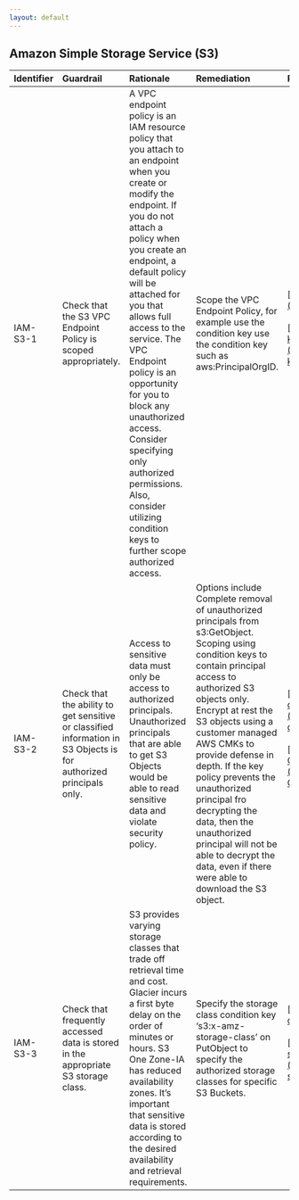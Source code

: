 ```yaml
---
layout: default
---
```


## Amazon Simple Storage Service (S3)

| Identifier   | Guardrail                                                                                                          | Rationale                                                                                                                                                                                                                                                                                                                                                                                                                                                                            | Remediation                                                                                                                                                                                                                                                                                                                                                                                                                                                                  | References                                                                                                                                                                                                                                                                                                                                                                                                                                                         | Policy              | IAM Actions   |
|:-------------|:-------------------------------------------------------------------------------------------------------------------|:-------------------------------------------------------------------------------------------------------------------------------------------------------------------------------------------------------------------------------------------------------------------------------------------------------------------------------------------------------------------------------------------------------------------------------------------------------------------------------------|:-----------------------------------------------------------------------------------------------------------------------------------------------------------------------------------------------------------------------------------------------------------------------------------------------------------------------------------------------------------------------------------------------------------------------------------------------------------------------------|:-------------------------------------------------------------------------------------------------------------------------------------------------------------------------------------------------------------------------------------------------------------------------------------------------------------------------------------------------------------------------------------------------------------------------------------------------------------------|:--------------------|:--------------|
| IAM-S3-1     | Check that the S3 VPC Endpoint Policy is scoped appropriately.                                                     | A VPC endpoint policy is an IAM resource policy that you attach to an endpoint when you create or modify the endpoint. If you do not attach a policy when you create an endpoint, a default policy will be attached for you that allows full access to the service. The VPC Endpoint policy is an opportunity for you to block any unauthorized access. Consider specifying only authorized permissions. Also, consider utilizing condition keys to further scope authorized access. | Scope the VPC Endpoint Policy, for example use the condition key use the condition key such as aws:PrincipalOrgID.                                                                                                                                                                                                                                                                                                                                                           | [https://docs.aws.amazon.com/vpc/latest/userguide/vpc-endpoints-access.html](https://docs.aws.amazon.com/vpc/latest/userguide/vpc-endpoints-access.html)<br><br>[https://docs.aws.amazon.com/IAM/latest/UserGuide/reference_policies_condition-keys.html#condition-keys-principalorgid](https://docs.aws.amazon.com/IAM/latest/UserGuide/reference_policies_condition-keys.html#condition-keys-principalorgid)<br><br>                                             | VPC Endpoint Policy |               |
| IAM-S3-2     | Check that the ability to get sensitive or classified information in S3 Objects is for authorized principals only. | Access to sensitive data must only be access to authorized principals. Unauthorized principals that are able to get S3 Objects would be able to read sensitive data and violate security policy.                                                                                                                                                                                                                                                                                     | Options include Complete removal of unauthorized principals from s3:GetObject. Scoping using condition keys to contain principal access to authorized S3 objects only. Encrypt at rest the S3 objects using a customer managed AWS CMKs to provide defense in depth. If the key policy prevents the unauthorized principal fro decrypting the data, then the unauthorized principal will not be able to decrypt the data, even if there were able to download the S3 object. | [https://aws.amazon.com/blogs/security/how-to-use-bucket-policies-and-apply-defense-in-depth-to-help-secure-your-amazon-s3-data/](https://aws.amazon.com/blogs/security/how-to-use-bucket-policies-and-apply-defense-in-depth-to-help-secure-your-amazon-s3-data/)<br><br>[https://docs.aws.amazon.com/IAM/latest/UserGuide/list_amazons3.html#amazons3-GetObject](https://docs.aws.amazon.com/IAM/latest/UserGuide/list_amazons3.html#amazons3-GetObject)<br><br> | nan                 | s3:GetObject  |
| IAM-S3-3     | Check that frequently accessed data is stored in the appropriate S3 storage class.                                 | S3 provides varying storage classes that trade off retrieval time and cost. Glacier incurs a first byte delay on the order of minutes or hours. S3 One Zone-IA has reduced availability zones. It’s important that sensitive data is stored according to the desired availability and retrieval requirements.                                                                                                                                                                        | Specify the storage class condition key ‘s3:x-amz-storage-class’ on PutObject to specify the authorized storage classes for specific S3 Buckets.                                                                                                                                                                                                                                                                                                                             | [https://aws.amazon.com/s3/storage-classes/](https://aws.amazon.com/s3/storage-classes/)<br><br>[https://docs.aws.amazon.com/IAM/latest/UserGuide/list_amazons3.html#amazons3-s3_x-amz-storage-class https://answers.amazon.com/questions/88994](https://docs.aws.amazon.com/IAM/latest/UserGuide/list_amazons3.html#amazons3-s3_x-amz-storage-class https://answers.amazon.com/questions/88994)<br><br>                                                           | nan                 |               |
